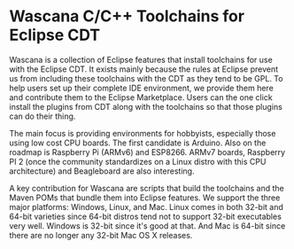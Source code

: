 # Wascana C/C++ Toolchains for Eclipse CDT

Wascana is a collection of Eclipse features that install toolchains for use
with the Eclipse CDT. It exists mainly because the rules at Eclipse prevent
us from including these toolchains with the CDT as they tend to be GPL.
To help users set up their complete IDE environment, we provide them here
and contribute them to the Eclipse Marketplace. Users can the one click
install the plugins from CDT along with the toolchains so that those plugins
can do their thing.

The main focus is providing environments for hobbyists, especially those using
low cost CPU boards.
The first candidate is Arduino.
Also on the roadmap is Raspberry Pi (ARMv6) and ESP8266.
ARMv7 boards, Raspberry PI 2 (once the community standardizes on a Linux
distro with this CPU architecture) and Beagleboard are also interesting.

A key contribution for Wascana are scripts that build the toolchains and the
Maven POMs that bundle them into Eclipse features. We support the three
major platforms: Windows, Linux, and Mac. Linux comes in both 32-bit and
64-bit varieties since 64-bit distros tend not to support 32-bit executables
very well. Windows is 32-bit since it's good at that. And Mac is 64-bit since
there are no longer any 32-bit Mac OS X releases.
